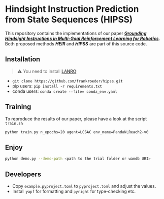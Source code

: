 # Hindsight Instruction Prediction from State Sequences (HIPSS)

This repository contains the implementations of our paper [**_Grounding Hindsight Instructions in Multi-Goal Reinforcement Learning for Robotics_**](https://arxiv.org/abs/2204.04308).
Both proposed methods **_HEIR_** and **_HIPSS_** are part of this source code.

## Installation
> ⚠️ You need to install [LANRO](https://github.com/frankroeder/lanro-gym)

- `git clone https://github.com/frankroeder/hipss.git`
- pip users: `pip install -r requirements.txt`
- conda users: `conda create --file= conda_env.yaml`

## Training

To reproduce the results of our paper, please have a look at the script `train.sh`

```bash
python train.py n_epochs=20 agent=LCSAC env_name=PandaNLReach2-v0
```

## Enjoy
```bash
python demo.py --demo-path <path to the trial folder or wandb URI>
```

## Developers

- Copy `example.pyproject.toml` to `pyproject.toml` and adjust the values.
- Install `yapf` for formatting and `pyright` for type-checking etc.
